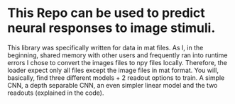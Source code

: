 # This Repo can be used to predict neural responses to image stimuli.
This library was specifically written for data in mat files. As I, in the beginning, shared memory with other users and frequently ran into runtime errors I chose to convert the images files to npy files locally. Therefore, the loader expect only all files except the image files in mat format.
You will, basically, find three different models + 2 readout options to train. A simple CNN, a depth separable CNN, an even simpler linear model and the two readouts (explained in the code).
